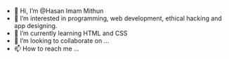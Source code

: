 - 👋 Hi, I’m @Hasan Imam Mithun
- 👀 I’m interested in programming, web development, ethical hacking and app designing.
- 🌱 I’m currently learning HTML and CSS
- 💞️ I’m looking to collaborate on ...
- 📫 How to reach me ...

<!---
HI-Mithun/HI-Mithun is a ✨ special ✨ repository because its `README.md` (this file) appears on your GitHub profile.
You can click the Preview link to take a look at your changes.
--->
